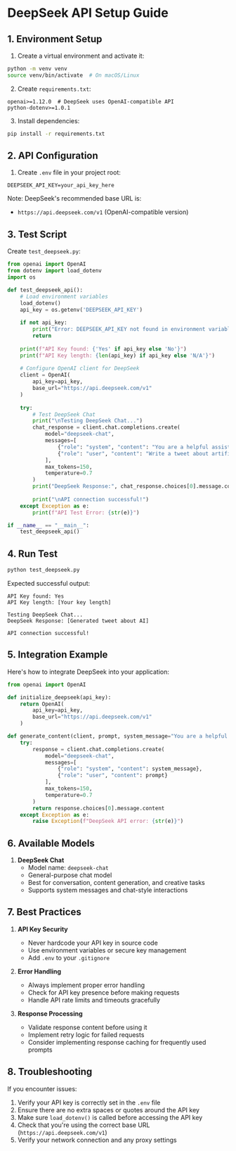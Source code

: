 # DeepSeek API Setup Guide

## 1. Environment Setup

1. Create a virtual environment and activate it:
```bash
python -m venv venv
source venv/bin/activate  # On macOS/Linux
```

2. Create `requirements.txt`:
```
openai>=1.12.0  # DeepSeek uses OpenAI-compatible API
python-dotenv>=1.0.1
```

3. Install dependencies:
```bash
pip install -r requirements.txt
```

## 2. API Configuration

1. Create `.env` file in your project root:
```
DEEPSEEK_API_KEY=your_api_key_here
```

Note: DeepSeek's recommended base URL is:
- `https://api.deepseek.com/v1` (OpenAI-compatible version)

## 3. Test Script

Create `test_deepseek.py`:

```python
from openai import OpenAI
from dotenv import load_dotenv
import os

def test_deepseek_api():
    # Load environment variables
    load_dotenv()
    api_key = os.getenv('DEEPSEEK_API_KEY')
    
    if not api_key:
        print("Error: DEEPSEEK_API_KEY not found in environment variables")
        return
        
    print(f"API Key found: {'Yes' if api_key else 'No'}")
    print(f"API Key length: {len(api_key) if api_key else 'N/A'}")
    
    # Configure OpenAI client for DeepSeek
    client = OpenAI(
        api_key=api_key,
        base_url="https://api.deepseek.com/v1"
    )
    
    try:
        # Test DeepSeek Chat
        print("\nTesting DeepSeek Chat...")
        chat_response = client.chat.completions.create(
            model="deepseek-chat",
            messages=[
                {"role": "system", "content": "You are a helpful assistant"},
                {"role": "user", "content": "Write a tweet about artificial intelligence"}
            ],
            max_tokens=150,
            temperature=0.7
        )
        print("DeepSeek Response:", chat_response.choices[0].message.content)
        
        print("\nAPI connection successful!")
    except Exception as e:
        print(f"API Test Error: {str(e)}")

if __name__ == "__main__":
    test_deepseek_api()
```

## 4. Run Test

```bash
python test_deepseek.py
```

Expected successful output:
```
API Key found: Yes
API Key length: [Your key length]

Testing DeepSeek Chat...
DeepSeek Response: [Generated tweet about AI]

API connection successful!
```

## 5. Integration Example

Here's how to integrate DeepSeek into your application:

```python
from openai import OpenAI

def initialize_deepseek(api_key):
    return OpenAI(
        api_key=api_key,
        base_url="https://api.deepseek.com/v1"
    )

def generate_content(client, prompt, system_message="You are a helpful assistant"):
    try:
        response = client.chat.completions.create(
            model="deepseek-chat",
            messages=[
                {"role": "system", "content": system_message},
                {"role": "user", "content": prompt}
            ],
            max_tokens=150,
            temperature=0.7
        )
        return response.choices[0].message.content
    except Exception as e:
        raise Exception(f"DeepSeek API error: {str(e)}")
```

## 6. Available Models

1. **DeepSeek Chat**
   - Model name: `deepseek-chat`
   - General-purpose chat model
   - Best for conversation, content generation, and creative tasks
   - Supports system messages and chat-style interactions

## 7. Best Practices

1. **API Key Security**
   - Never hardcode your API key in source code
   - Use environment variables or secure key management
   - Add `.env` to your `.gitignore`

2. **Error Handling**
   - Always implement proper error handling
   - Check for API key presence before making requests
   - Handle API rate limits and timeouts gracefully

3. **Response Processing**
   - Validate response content before using it
   - Implement retry logic for failed requests
   - Consider implementing response caching for frequently used prompts

## 8. Troubleshooting

If you encounter issues:
1. Verify your API key is correctly set in the `.env` file
2. Ensure there are no extra spaces or quotes around the API key
3. Make sure `load_dotenv()` is called before accessing the API key
4. Check that you're using the correct base URL (`https://api.deepseek.com/v1`)
5. Verify your network connection and any proxy settings 